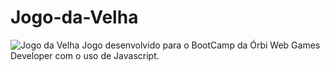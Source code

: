 # Jogo-da-Velha
![Jogo da Velha](https://user-images.githubusercontent.com/87665209/164448594-0f12ba92-6909-462d-9c83-2df04b812c8c.png)
Jogo desenvolvido para o BootCamp da Órbi Web Games Developer com o uso de Javascript.

